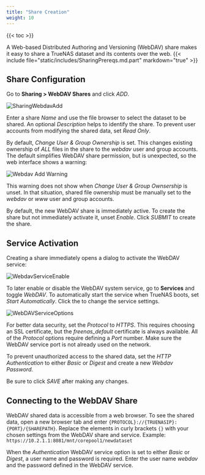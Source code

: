 ```yaml
---
title: "Share Creation"
weight: 10
---
```


{{< toc >}}

A Web-based Distributed Authoring and Versioning (WebDAV) share makes it easy to share a TrueNAS dataset and its contents over the web.
{{< include file="static/includes/SharingPrereqs.md.part" markdown="true" >}}

## Share Configuration

Go to **Sharing > WebDAV Shares** and click *ADD*.

![SharingWebdavAdd](/images/CORE/12.0/SharingWebdavAdd.png "Creating a WebDAV Share")

Enter a share *Name* and use the file browser to select the dataset to be shared.
An optional *Description* helps to identify the share.
To prevent user accounts from modifying the shared data, set *Read Only*.

By default, *Change User & Group Ownership* is set.
This changes existing ownership of *ALL* files in the share to the *webdav* user and group accounts.
The default simplifies WebDAV share permission, but is unexpected, so the web interface shows a warning:

![Webdav Add Warning](/images/CORE/12.0/SharingWebdavAddWarning.png "Services Webdav Add Warning")

This warning does not show when *Change User & Group Ownsership* is unset.
In that situation, shared file ownership must be manually set to the *webdav* or *www* user and group accounts.

By default, the new WebDAV share is immediately active.
To create the share but not immediately activate it, unset *Enable*.
Click *SUBMIT* to create the share.

## Service Activation

Creating a share immediately opens a dialog to activate the WebDAV service:

![WebdavServiceEnable](/images/CORE/12.0/SharingCreateServiceEnable.png "WebDAV Service Activation from Share")

To later enable or disable the WebDAV system service, go to **Services** and toggle *WebDAV*.
To automatically start the service when TrueNAS boots, set *Start Automatically*.
Click the <i class="fa fa-pencil" aria-hidden="true" title="Pencil"></i> to change the service settings.

![WebDAVServiceOptions](/images/CORE/12.0/ServicesWebdavOptions.png "WebDAV Service Options")

For better data security, set the *Protocol* to *HTTPS*.
This requires choosing an SSL certificate, but the *freenas_default* certificate is always available.
All of the *Protocol* options require defining a *Port* number.
Make sure the WebDAV service port is not already used on the network.

To prevent unauthorized access to the shared data, set the *HTTP Authentication* to either *Basic* or *Digest* and create a new *Webdav Password*.

Be sure to click *SAVE* after making any changes.

## Connecting to the WebDAV Share

WebDAV shared data is accessible from a web browser.
To see the shared data, open a new browser tab and enter `{PROTOCOL}://{TRUENASIP}:{PORT}/{SHAREPATH}`.
Replace the elements in curly brackets `{}` with your chosen settings from the WebDAV share and service.
Example: `https://10.2.1.1:8081/mnt/corepool1/newdataset`

When the *Authentication* WebDAV service option is set to either *Basic* or *Digest*, a user name and password is required.
Enter the user name *webdav* and the password defined in the WebDAV service.
